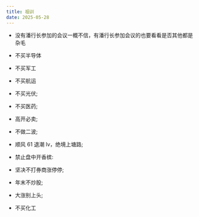 ```yaml
---
title: 祖训
date: 2025-05-28
---
```


- 没有潘行长参加的会议一概不信，有潘行长参加会议的也要看看是否其他都是杂毛

- 不买半导体
- 不买军工
- 不买航运
- 不买光伏;
- 不买医药;
- 高开必卖;
- 不做二波;
- 顺风 61 退潮 lv，绝境上塘路;
- 禁止盘中开香槟:
- 坚决不打券商涨停停;
- 年末不炒股;
- 大涨别上头;
- 不买化工
